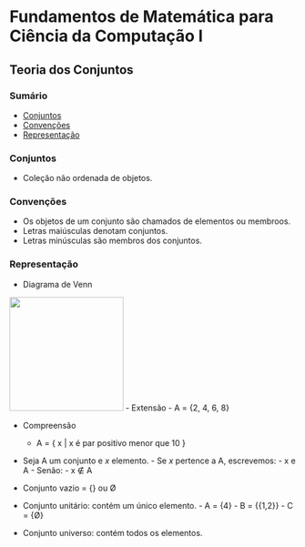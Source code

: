# Fundamentos de Matemática para Ciência da Computação I
## Teoria dos Conjuntos

### Sumário
 - [Conjuntos](#conjuntos)
 - [Convenções](#convenções)
 - [Representação](#representação)

### Conjuntos
 - Coleção não ordenada de objetos.

### Convenções
 - Os objetos de um conjunto são chamados de elementos ou membroos.
 - Letras maiúsculas denotam conjuntos.
 - Letras minúsculas são membros dos conjuntos.
 
### Representação

 - Diagrama de Venn
  <img src="https://s2.static.brasilescola.uol.com.br/img/2016/10/diagrama-de-venn-conjunto-unico.jpg" width="200">
 - Extensão
      - A = {2, 4, 6, 8}
      
 - Compreensão
      - A = { x | x é par positivo menor que 10 }
      
  - Seja A um conjunto e *x* elemento.
        - Se *x* pertence a A, escrevemos:
              - x e A
        - Senão: 
              - x ∉ A
  - Conjunto vazio = {} ou Ø 
  - Conjunto unitário: contém um único elemento.
        - A = {4} 
        - B = {{1,2}}
        - C = {Ø}
  - Conjunto universo: contém todos os elementos.
